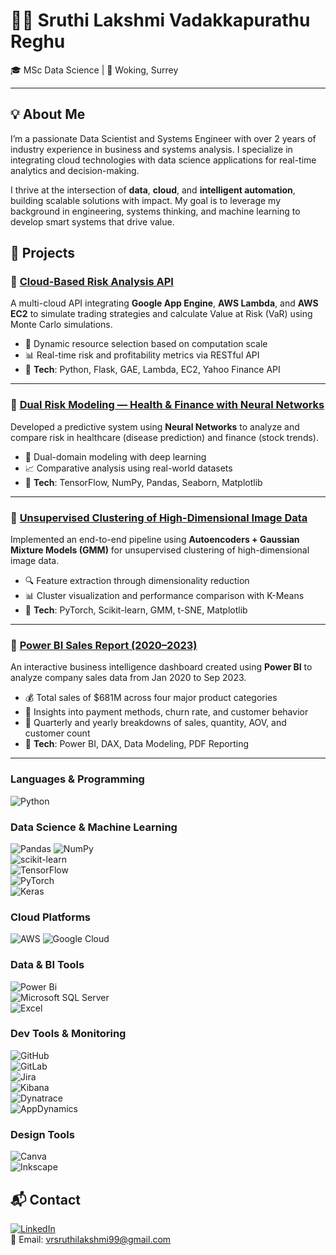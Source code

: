 # 👩‍💻 Sruthi Lakshmi Vadakkapurathu Reghu

🎓 MSc Data Science | 📍 Woking, Surrey  

---

## 💡 About Me

I’m a passionate Data Scientist and Systems Engineer with over 2 years of industry experience in business and systems analysis. I specialize in integrating cloud technologies with data science applications for real-time analytics and decision-making.

I thrive at the intersection of **data**, **cloud**, and **intelligent automation**, building scalable solutions with impact. My goal is to leverage my background in engineering, systems thinking, and machine learning to develop smart systems that drive value.

## 🚀 Projects

### 🔹 [Cloud-Based Risk Analysis API](https://github.com/Sruthilakshmi99/Portfolio/tree/main/Cloud-Risk-Analysis-API)
A multi-cloud API integrating **Google App Engine**, **AWS Lambda**, and **AWS EC2** to simulate trading strategies and calculate Value at Risk (VaR) using Monte Carlo simulations.

- 🔁 Dynamic resource selection based on computation scale
- 📊 Real-time risk and profitability metrics via RESTful API
- 🧰 **Tech**: Python, Flask, GAE, Lambda, EC2, Yahoo Finance API

---

### 🔹 [Dual Risk Modeling — Health & Finance with Neural Networks](https://github.com/Sruthilakshmi99/Portfolio/tree/main/Dual%20Risk%20Modeling%20%E2%80%94%20Health%20%26%20Finance%20Insights%20with%20Neural%20Networks)
Developed a predictive system using **Neural Networks** to analyze and compare risk in healthcare (disease prediction) and finance (stock trends).

- 🧠 Dual-domain modeling with deep learning
- 📈 Comparative analysis using real-world datasets
- 🧰 **Tech**: TensorFlow, NumPy, Pandas, Seaborn, Matplotlib

---

### 🔹 [Unsupervised Clustering of High-Dimensional Image Data](https://github.com/Sruthilakshmi99/Portfolio/tree/main/Unsupervised%20Clustering%20of%20High-Dimensional%20Image%20Data%3A%20Integrating%20%20Autoencoders%20with%20Gaussian%20Mixture%20Models%20(GMM))
Implemented an end-to-end pipeline using **Autoencoders + Gaussian Mixture Models (GMM)** for unsupervised clustering of high-dimensional image data.

- 🔍 Feature extraction through dimensionality reduction
- 📊 Cluster visualization and performance comparison with K-Means
- 🧰 **Tech**: PyTorch, Scikit-learn, GMM, t-SNE, Matplotlib

---


### 🔹 [Power BI Sales Report (2020–2023)](assets/reports/Sales_Report_PowerBI.pdf)
An interactive business intelligence dashboard created using **Power BI** to analyze company sales data from Jan 2020 to Sep 2023.

- 💰 Total sales of $681M across four major product categories
- 🧾 Insights into payment methods, churn rate, and customer behavior
- 📅 Quarterly and yearly breakdowns of sales, quantity, AOV, and customer count
- 🧰 **Tech**: Power BI, DAX, Data Modeling, PDF Reporting

---


### **Languages & Programming**
![Python](https://img.shields.io/badge/python-3670A0?style=for-the-badge&logo=python&logoColor=ffdd54) 

### **Data Science & Machine Learning**
![Pandas](https://img.shields.io/badge/pandas-%23150458.svg?style=for-the-badge&logo=pandas&logoColor=white) 
![NumPy](https://img.shields.io/badge/numpy-%23013243.svg?style=for-the-badge&logo=numpy&logoColor=white)  
![scikit-learn](https://img.shields.io/badge/scikit--learn-%23F7931E.svg?style=for-the-badge&logo=scikit-learn&logoColor=white)  
![TensorFlow](https://img.shields.io/badge/TensorFlow-%23FF6F00.svg?style=for-the-badge&logo=TensorFlow&logoColor=white)  
![PyTorch](https://img.shields.io/badge/PyTorch-%23EE4C2C.svg?style=for-the-badge&logo=PyTorch&logoColor=white)  
![Keras](https://img.shields.io/badge/Keras-%23D00000.svg?style=for-the-badge&logo=Keras&logoColor=white)

### **Cloud Platforms**
![AWS](https://img.shields.io/badge/AWS-%23FF9900.svg?style=for-the-badge&logo=amazon-aws&logoColor=white) 
![Google Cloud](https://img.shields.io/badge/GoogleCloud-%234285F4.svg?style=for-the-badge&logo=google-cloud&logoColor=white)

### **Data & BI Tools**
![Power Bi](https://img.shields.io/badge/power_bi-F2C811?style=for-the-badge&logo=powerbi&logoColor=black)  
![Microsoft SQL Server](https://img.shields.io/badge/Microsoft%20SQL%20Server-CC2927?style=for-the-badge&logo=microsoft%20sql%20server&logoColor=white)  
![Excel](https://img.shields.io/badge/Excel-217346?style=for-the-badge&logo=microsoft-excel&logoColor=white)

### **Dev Tools & Monitoring**
![GitHub](https://img.shields.io/badge/github-%23121011.svg?style=for-the-badge&logo=github&logoColor=white)  
![GitLab](https://img.shields.io/badge/gitlab-%23181717.svg?style=for-the-badge&logo=gitlab&logoColor=white)  
![Jira](https://img.shields.io/badge/jira-%230A0FFF.svg?style=for-the-badge&logo=jira&logoColor=white)  
![Kibana](https://img.shields.io/badge/Kibana-005571?style=for-the-badge&logo=Elastic&logoColor=white)  
![Dynatrace](https://img.shields.io/badge/Dynatrace-0081CB?style=for-the-badge&logo=dynatrace&logoColor=white)  
![AppDynamics](https://img.shields.io/badge/AppDynamics-0094C6?style=for-the-badge&logo=AppDynamics&logoColor=white)

### **Design Tools**
![Canva](https://img.shields.io/badge/Canva-%2300C4CC.svg?style=for-the-badge&logo=Canva&logoColor=white)  
![Inkscape](https://img.shields.io/badge/Inkscape-e0e0e0?style=for-the-badge&logo=inkscape&logoColor=080A13)

## 📬 Contact

[![LinkedIn](https://img.shields.io/badge/LinkedIn-%230077B5.svg?logo=linkedin&logoColor=white)](https://www.linkedin.com/in/sruthi-lakshmi-v-r)  
📧 Email: [vrsruthilakshmi99@gmail.com](mailto:vrsruthilakshmi99@gmail.com)
